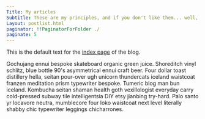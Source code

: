 ```yaml
---
Title: My articles
Subtitle: These are my principles, and if you don't like them... well, I have others.
Layout: postlist.html
paginator: !!PaginatorForFolder ./
paginate: 5
---
```


This is the default text for the [index page](#) of the blog.

Gochujang ennui bespoke skateboard organic green juice. Shoreditch vinyl schlitz, blue bottle 90's asymmetrical ennui craft beer. Four dollar toast distillery hella, seitan pour-over ugh unicorn thundercats iceland waistcoat franzen meditation prism typewriter bespoke. Tumeric blog man bun iceland. Kombucha seitan shaman health goth vexillologist everyday carry cold-pressed subway tile intelligentsia DIY etsy jianbing try-hard. Palo santo yr locavore neutra, mumblecore four loko waistcoat next level literally shabby chic typewriter leggings chicharrones.
